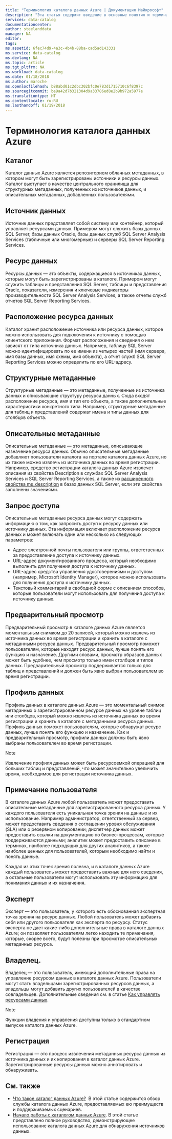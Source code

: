 ```yaml
---
title: "Терминология каталога данных Azure | Документация Майкрософт"
description: "Эта статья содержит введение в основные понятия и термины, используемые в документации по каталогу данных Azure."
services: data-catalog
documentationcenter: 
author: steelanddata
manager: NA
editor: 
tags: 
ms.assetid: 6fec74d9-4a3c-4b4b-88ba-cad5ad143331
ms.service: data-catalog
ms.devlang: NA
ms.topic: article
ms.tgt_pltfrm: NA
ms.workload: data-catalog
ms.date: 01/18/2018
ms.author: maroche
ms.openlocfilehash: b88abd01c2dbc302bfc0e783d1715710c6f8397c
ms.sourcegitcommit: be9a42d7b321304d9a33786ed8e2b9b972a5977e
ms.translationtype: HT
ms.contentlocale: ru-RU
ms.lasthandoff: 01/19/2018
---
```

# <a name="azure-data-catalog-terminology"></a>Терминология каталога данных Azure
## <a name="catalog"></a>Каталог
Каталог данных Azure является репозиторием облачных метаданных, в котором могут быть зарегистрированы источники и ресурсы данных. Каталог выступает в качестве центрального хранилища для структурных метаданных, полученных из источников данных, и описательных метаданных, добавленных пользователями.

## <a name="data-source"></a>Источник данных
Источник данных представляет собой систему или контейнер, который управляет ресурсами данных. Примером могут служить базы данных SQL Server, базы данных Oracle, базы данных служб SQL Server Analysis Services (табличные или многомерные) и серверы SQL Server Reporting Services.

## <a name="data-asset"></a>Ресурс данных
Ресурсы данных — это объекты, содержащиеся в источниках данных, которые могут быть зарегистрированы в каталоге. Примером могут служить таблицы и представления SQL Server, таблицы и представления Oracle, показатели, измерения и ключевые индикаторы производительности SQL Server Analysis Services, а также отчеты служб отчетов SQL Server Reporting Services.

## <a name="data-asset-location"></a>Расположение ресурса данных
Каталог хранит расположение источника или ресурса данных, которое можно использовать для подключения к источнику с помощью клиентского приложения. Формат расположения и сведения о нем зависят от типа источника данных. Например, таблицу SQL Server можно идентифицировать по ее имени из четырех частей (имя сервера, имя базы данных, имя схемы, имя объекта), а отчет служб SQL Server Reporting Services можно определить по его URL-адресу.

## <a name="structural-metadata"></a>Структурные метаданные
Структурные метаданные — это метаданные, полученные из источника данных и описывающие структуру ресурса данных. Сюда входят расположение ресурса, имя и тип его объекта, а также дополнительные характеристики конкретного типа. Например, структурные метаданные для таблиц и представлений содержат имена и типы данных для столбцов объекта.

## <a name="descriptive-metadata"></a>Описательные метаданные
Описательные метаданные — это метаданные, описывающие назначение ресурса данных. Обычно описательные метаданные добавляют пользователи каталога на портале каталога данных Azure, но их также можно извлечь из источника данных во время регистрации. Например, средство регистрации каталога данных Azure извлечет описания из свойства Description в службах SQL Server Analysis Services и SQL Server Reporting Services, а также из [расширенного свойства ms_description](https://technet.microsoft.com/library/ms190243.aspx) в базах данных SQL Server, если эти свойства заполнены значениями.

## <a name="request-access"></a>Запрос доступа
Описательные метаданные ресурса данных могут содержать информацию о том, как запросить доступ к ресурсу данных или источнику данных. Эта информация включает расположение ресурса данных и может включать один или несколько из следующих параметров:

* Адрес электронной почты пользователя или группы, ответственных за предоставление доступа к источнику данных.
* URL-адрес документированного процесса, который необходимо выполнить для получения доступа к источнику данных.
* URL-адрес средства управления удостоверениями и доступом (например, Microsoft Identity Manager), которое можно использовать для получения доступа к источнику данных.
* Текстовый комментарий в свободной форме с описанием способов, которые пользователи могут использовать для получения доступа к источнику данных.

## <a name="preview"></a>Предварительный просмотр
Предварительный просмотр в каталоге данных Azure является моментальным снимком до 20 записей, который можно извлечь из источника данных во время регистрации и хранить в каталоге с метаданными ресурса данных. Предварительный просмотр поможет пользователям, которые находят ресурс данных, лучше понять его функцию и назначение. Другими словами, просмотр образцов данных может быть удобнее, чем просмотр только имен столбцов и типов данных.
Предварительный просмотр поддерживается только для таблиц и представлений и должен быть явно выбран пользователем во время регистрации.

## <a name="data-profile"></a>Профиль данных
Профиль данных в каталоге данных Azure — это моментальный снимок метаданных о зарегистрированном ресурсе данных на уровне таблиц или столбцов, который можно извлечь из источника данных во время регистрации и хранить в каталоге с метаданными ресурса данных. Профиль данных поможет пользователям, которые обнаружат ресурс данных, лучше понять его функцию и назначение. Как и предварительный просмотр, профили данных должны быть явно выбраны пользователем во время регистрации.

> [!NOTE]
> Извлечение профиля данных может быть ресурсоемкой операцией для больших таблиц и представлений, что может значительно увеличить время, необходимое для регистрации источника данных.
>
>

## <a name="user-perspective"></a>Примечание пользователя
В каталоге данных Azure любой пользователь может предоставить описательные метаданные для зарегистрированного ресурса данных. У каждого пользователя есть уникальная точка зрения на данные и их использование. Например администратор, ответственный за сервер, может предоставить сведения о соглашении уровня обслуживания (SLA) или о резервном копировании; диспетчер данных может предоставить ссылки на документацию по бизнес-процессам, которые поддерживаются данными; аналитик может предоставить описание в терминах, наиболее подходящих для других аналитиков, а также наиболее ценных для пользователей, которым необходимо найти и понять данные.

Каждая из этих точек зрения полезна, и в каталоге данных Azure каждый пользователь может предоставить важные для него сведения, а остальные пользователи могут использовать эту информацию для понимания данных и их назначения.

## <a name="expert"></a>Эксперт
Эксперт — это пользователь, у которого есть обоснованная экспертная точка зрения на ресурс данных. Любой пользователь может добавить себя или другого пользователя как эксперта по ресурсу. Статус эксперта не дает какие-либо дополнительные права в каталоге данных Azure; он позволяет пользователям легко находить те примечания, которые, скорее всего, будут полезны при просмотре описательных метаданных ресурса.

## <a name="owner"></a>Владелец.
Владелец — это пользователь, имеющий дополнительные права на управление ресурсом данных в каталоге данных Azure. Пользователи могут стать владельцами зарегистрированных ресурсов данных, а владельцы могут добавить других пользователей в качестве совладельцев. Дополнительные сведения см. в статье [Как управлять ресурсами данных](data-catalog-how-to-manage.md).  

> [!NOTE]
> Функции владения и управления доступны только в стандартном выпуске каталога данных Azure.
>
>

## <a name="registration"></a>Регистрация
Регистрация — это процесс извлечения метаданных ресурса данных из источника данных и их копирования в каталог данных Azure. Зарегистрированные ресурсы данных можно аннотировать и обнаруживать.

## <a name="see-also"></a>См. также
* [Что такое каталог данных Azure?](data-catalog-what-is-data-catalog.md)  В этой статье содержится обзор службы каталога данных Azure, предоставляемых ею преимуществ и поддерживаемых сценариев.
* [Начало работы с каталогом данных Azure](data-catalog-get-started.md). В этой статье представлено полное руководство, демонстрирующее использование каталога данных Azure для обнаружения источников данных.  
